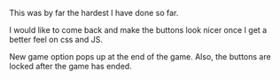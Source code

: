 This was by far the hardest I have done so far. 

I would like to come back and make the buttons look nicer once I get a better feel on css and JS.

New game option pops up at the end of the game.
Also, the buttons are locked after the game has ended.